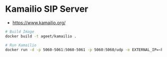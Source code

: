 # Kamailio SIP Server

* https://www.kamailio.org/

```sh
# Build Image
docker build -t ageet/kamailio .

# Run Kamailio
docker run -d -p 5060-5061:5060-5061 -p 5060:5060/udp -e EXTERNAL_IP=<host_ip> ageet/kamailio
```
